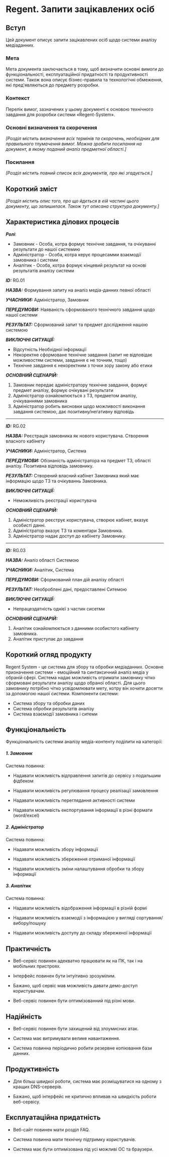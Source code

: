 # Regent. Запити зацікавлених осіб

## Вступ

Цей документ описує запити зацікавлених осіб щодо системи аналізу медіаданних.

### Мета 

Мета документа заключається в тому, щоб визначити основні вимоги до функціональності, експлуатаційної придатності та продуктивності системи. Також вона описує бізнес-правила та технологічні обмеження, які пред'являються до предмету розробки.  

### Контекст

Перелік вимог, зазначених у цьому документі є основою технічного завдання для розробки системи «Regent-System».

### Основні визначення та скорочення

*[Розділ містить визначення всіх термінів та скорочень, необхідних для правильного
тлумачення вимог. Можна зробити посилання на документ, в якому поданий аналіз предметної області.]*


### Посилання

*[Розділ містить повний список всіх документів, про які згадується.]*


## Короткий зміст

*[Розділ містить опис того, про що йдеться в еій частині цього документу, що залишилася. 
Також тут описана структура документу.]*

## Характеристика ділових процесів

***Ролі***:
   - Замовник - Особа, котра формує технічне завдання, та очікуванні результати до нашої системию
   - Адміністратор - Особа, котра керує процесамми взаємодії замовника і системи  
   - Аналітик - Особа, котра формує кінцевий результат на основі результатів аналізу системи
   
***ID:***  RG.01
    
***НАЗВА:*** Формування запиту на аналіз медіа-данних певної області
    
***УЧАСНИКИ:*** Адміністратор, Замовник

***ПЕРЕДУМОВИ:*** Наяваність сформованого технічного завдання щодо нашої системи

***РЕЗУЛЬТАТ:*** Сформований запит та предмет дослідження нашою системою

***ВИКЛЮЧНІ СИТУАЦІЇ:***
 - Відсутність Необхідної інформації
 - Некоректне сформоване технічне завдання (запит не відповідає можливостям системи, завдання є не точним, тощо)
 - Технічне завдання є некоректним з точки зору закону або етики

***ОСНОВНИЙ СЦЕНАРІЙ:***

 1. Замовник передає адміністратору технічне завдання, формує предмет аналізу, формує очікувані результати
 2. Адміністратор ознайомлюється з ТЗ, предметом аналізу, очікуваннями замовника
 3. Адміністратор робить висновки щодо можливості виконання завдання системою, дає позитивну/негативну відповідь
 
------------
 
***ID:***  RG.02
    
***НАЗВА:*** Реєстрація замовника як нового користувача. Створення власного кабінету
    
***УЧАСНИКИ:*** Адміністратор, Система

***ПЕРЕДУМОВИ:*** Обізнаність адміністратора на предмет ТЗ, області аналізу. Позитивна відповідь замовнику.

***РЕЗУЛЬТАТ:*** Створений власний кабінет Замовника який має інформацію щодо ТЗ та очікуваннь Замовника.

***ВИКЛЮЧНІ СИТУАЦІЇ:***
 - Неможливість реєстрації користувача
 
***ОСНОВНИЙ СЦЕНАРІЙ:***

 1. Адміністратор реєструє користувача, створює кабінет, вказує особисті данні.
 2. Адміністратор вказує ТЗ та коментари Замовника.
 3. Адміністратор надає доступ до кабінету Замовнику.

------------

***ID:***  RG.03
    
***НАЗВА:*** Аналіз області Системою
    
***УЧАСНИКИ:*** Аналітик, Система

***ПЕРЕДУМОВИ:*** Сформований план дій аналізу області

***РЕЗУЛЬТАТ:*** Необроблені дані, предоставлені Ситемою

***ВИКЛЮЧНІ СИТУАЦІЇ:***

 - Непрацездатність однієї з частин сисетми
 
***ОСНОВНИЙ СЦЕНАРІЙ:***

 1. Аналітик ознайомлюється з данними особистого кабінету замовника.
 2. Аналітик приступає до завдання
 
## Короткий огляд продукту

Regent System - це система для збору та обробки медіаданних. Основне призначення системи - емоційний та синтаксичний аналіз медіа у обраній сфері. Система надає можливість отримати замовнику чітко сформовані результати аналізу щодо обраної області. Для цього замовнику потрібно чітко усвідомлювати мету, котру він хочити досягти за допомогою нашої системи. Компоненти системи:
 - Система збору та обробки даних
 - Система обробки результатів аналізу
 - Система взаємодії замовника і ситеми

## Функціональність

Функціональність системи аналізу медіа-контенту поділити на категорії:

##### 1. Замовник

Система повинна:

- Надавати можливість відправлення запитів до сервісу з подальшим фідбеком

- Надавати можливість регулювання процесу реалізації замовлення

- Надавати можливість переглядання активності системи

- Надавати можливість експортування інформації в різні формати (word/excel)

##### 2. Адміністратор
 
Система повинна:

- Надавати можливість збору інформації

- Надавати можливість збереження отриманої інформації

- Надавати можливість зміни налаштування обробки та збору інформації
    
##### 3. Аналітик

Система повинна:

- Надавати можливість відображення інформації в різній формі

- Надавати можливість взаємодії з інформацією у вигляді сортування/вибору/пошуку

- Надавати можливість доступу до складу збереженої інформації

## Практичність

- Веб-сервіс повинен адекватно працювати як на ПК, так і на мобільних пристроях.  

- Інтерфейс повинен бути інтуітивно зрозумілим.

- Бажано, щоб сервіс мав можливість давати демо-доступ користувачам.

- Веб-сервіс повинен бути оптимізованний під різні мови.

## Надійність

- Веб-сервіс повинен бути захищений від злоумисних атак.  

- Система має витримувати велике навантаження.

- Система повинна періодично робити резервне копіювання бази данних.


## Продуктивність

- Для більш швидкої роботи, система має розміщуватися на одному з кращих DNS-серверів.  

- Бажано, щоб інтерфейс не критично впливав на швидкість роботи веб-сервісу.

## Експлуатаційна придатність

- Веб-сайт повинен мати розділ FAQ.  

- Система повинна мати технічну підтримку користувачів.
- Система має бути оптимізована під усі можливі ОС та браузери.
